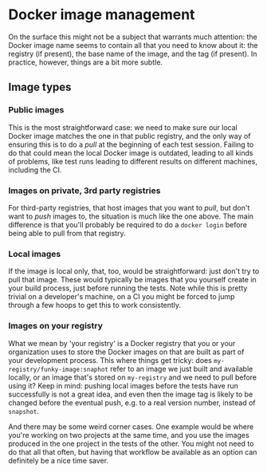 # Docker image management

On the surface this might not be a subject that warrants much attention: the Docker 
image name seems to contain all that you need to know about it: the registry (if 
present), the base name of the image, and the tag (if present). In practice, however, 
things are a bit more subtle.

## Image types

### Public images

This is the most straightforward case: we need to make sure our local Docker image 
matches the one in that public registry, and the only way of ensuring this is to do a 
_pull_ at the beginning of each test session. Failing to do that could mean the local 
Docker image is outdated, leading to all kinds of problems, like test runs leading to 
different results on different machines, including the CI.

### Images on private, 3rd party registries

For third-party registries, that host images that you want to _pull_, but don't want 
to _push_ images to, the situation is much like the one above. The main difference is 
that you'll probably be required to do a `docker login` before being able to pull from 
that registry.

### Local images

If the image is local only, that, too, would be straightforward: just don't try to 
pull that image. These would typically be images that you yourself create in your 
build process, just before running the tests. Note while this is pretty trivial on a 
developer's machine, on a CI you might be forced to jump through a few hoops to get 
this to work consistently.

### Images on your registry

What we mean by 'your registry' is a Docker registry that you or your organization 
uses to store the Docker images on that are built as part of your development process. 
This where things get tricky: does `my-registry/funky-image:snaphot` refer to 
an image we just built and available locally, or an image that's stored on `my-registry` 
and we need to pull before using it? Keep in mind: pushing local images before the 
tests have run successfully is not a great idea, and even then the image tag is 
likely to be changed before the eventual push, e.g. to a real version number, instead 
of `snapshot`.

And there may be some weird corner cases. One example would be where you're working on 
two projects at the same time, and you use the images produced in the one project in 
the tests of the other. You might not need to do that all that often, but having that 
workflow be available as an option can definitely be a nice time saver.